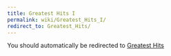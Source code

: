 ```yaml
---
title: Greatest Hits I
permalink: wiki/Greatest_Hits_I/
redirect_to: Greatest_Hits/
---
```


You should automatically be redirected to [Greatest Hits](Greatest_Hits/)
